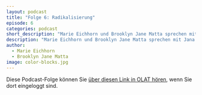 ```yaml
---
layout: podcast
title: "Folge 6: Radikalisierung"
episode: 6
categories: podcast
short_description: "Marie Eichhorn und Brooklyn Jane Matta sprechen mit Jana Aslan-Moor über den Extremismus und die Präventionsarbeit."
description: "Marie Eichhorn und Brooklyn Jane Matta sprechen mit Jana Aslan-Moor über die Arbeit von Mosaik-Deutschland e.V. Die Definition von Extremismus und seine gemeinsame Merkmale sowie Differenzierungen in unterschiedlichen Gruppen werden behandelt. Thematisiert wird auch welche Erkenntnisse in der praktischen Präventionsarbeit angestrebt werden. (Dies ist eine interne Datei. Sie müssen in OLAT eingeloggt sein, um sie hören zu können.)"
author: 
  - Marie Eichhorn
  - Brooklyn Jane Matta
image: color-blocks.jpg
---
```


Diese Podcast-Folge können Sie [über diesen Link in OLAT hören](https://olat-ce.server.uni-frankfurt.de/olat/auth/RepositoryEntry/20609269764/CourseNode/93668888136198/11-radikalisierung.mp3), wenn Sie dort eingeloggt sind.